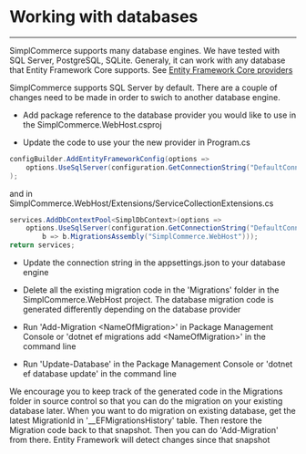 # Working with databases

---

SimplCommerce supports many database engines. We have tested with SQL Server, PostgreSQL, SQLite. Generaly, it can work with any database that Entity Framework Core supports. See [Entity Framework Core providers](https://docs.microsoft.com/en-us/ef/core/providers/index)

SimplCommerce supports SQL Server by default. There are a couple of changes need to be made in order to swich to another database engine.

- Add package reference to the database provider you would like to use in the SimplCommerce.WebHost.csproj

- Update the code to use your the new provider in Program.cs

```csharp
configBuilder.AddEntityFrameworkConfig(options =>
    options.UseSqlServer(configuration.GetConnectionString("DefaultConnection"))
);
```
and in SimplCommerce.WebHost/Extensions/ServiceCollectionExtensions.cs

```csharp
services.AddDbContextPool<SimplDbContext>(options =>
    options.UseSqlServer(configuration.GetConnectionString("DefaultConnection"),
        b => b.MigrationsAssembly("SimplCommerce.WebHost")));
return services;
```

- Update the connection string in the appsettings.json to your database engine

- Delete all the existing migration code in the 'Migrations' folder in the SimplCommerce.WebHost project. The database migration code is generated differently depending on the database provider

- Run 'Add-Migration \<NameOfMigration\>' in Package Management Console or 'dotnet ef migrations add \<NameOfMigration\>' in the command line

- Run 'Update-Database' in the Package Management Console or 'dotnet ef database update' in the command line

We encourage you to keep track of the generated code in the Migrations folder in source control so that you can do the migration on your existing database later. When you want to do migration on existing database, get the latest MigrationId in '__EFMigrationsHistory' table. Then restore the Migration code back to that snapshot. Then you can do 'Add-Migration' from there. Entity Framework will detect changes since that snapshot
